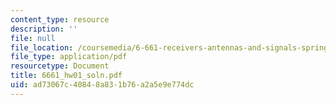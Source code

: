 ```yaml
---
content_type: resource
description: ''
file: null
file_location: /coursemedia/6-661-receivers-antennas-and-signals-spring-2003/ad73067c40848a831b76a2a5e9e774dc_6661_hw01_soln.pdf
file_type: application/pdf
resourcetype: Document
title: 6661_hw01_soln.pdf
uid: ad73067c-4084-8a83-1b76-a2a5e9e774dc
---
```

